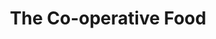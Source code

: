 ---
title: "The Co-operative Food"
url: /burton-on-trent/the-co-operative-food-crowberry-lane/
shop: convenience
---